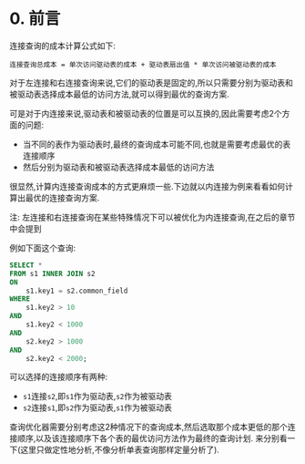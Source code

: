 # 0. 前言

连接查询的成本计算公式如下:

```
连接查询总成本 = 单次访问驱动表的成本 + 驱动表扇出值 * 单次访问被驱动表的成本
```

对于左连接和右连接查询来说,它们的驱动表是固定的,所以只需要分别为驱动表和被驱动表选择成本最低的访问方法,就可以得到最优的查询方案.

可是对于内连接来说,驱动表和被驱动表的位置是可以互换的,因此需要考虑2个方面的问题:

- 当不同的表作为驱动表时,最终的查询成本可能不同,也就是需要考虑最优的表连接顺序
- 然后分别为驱动表和被驱动表选择成本最低的访问方法

很显然,计算内连接查询成本的方式更麻烦一些.下边就以内连接为例来看看如何计算出最优的连接查询方案.

注: 左连接和右连接查询在某些特殊情况下可以被优化为内连接查询,在之后的章节中会提到

例如下面这个查询:

```sql
SELECT *
FROM s1 INNER JOIN s2 
ON
    s1.key1 = s2.common_field 
WHERE
    s1.key2 > 10
AND
    s1.key2 < 1000
AND
    s2.key2 > 1000
AND
    s2.key2 < 2000;
```

可以选择的连接顺序有两种:

- `s1`连接`s2`,即`s1`作为驱动表,`s2`作为被驱动表
- `s2`连接`s1`,即`s2`作为驱动表,`s1`作为被驱动表

查询优化器需要分别考虑这2种情况下的查询成本,然后选取那个成本更低的那个连接顺序,以及该连接顺序下各个表的最优访问方法作为最终的查询计划.
来分别看一下(这里只做定性地分析,不像分析单表查询那样定量分析了).
